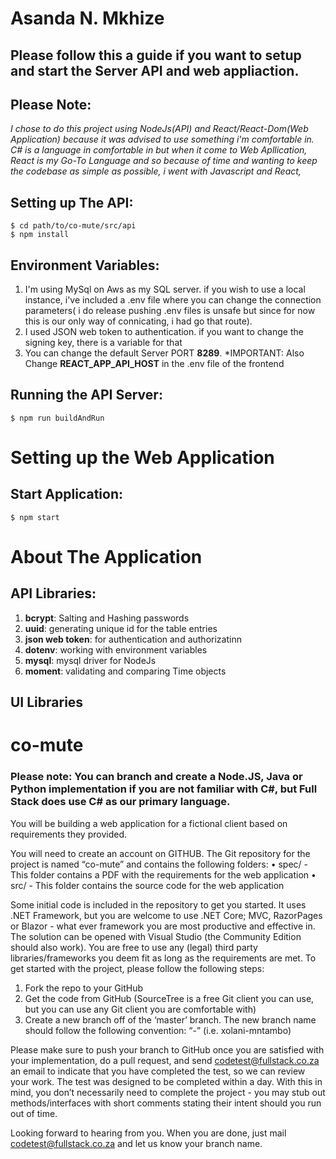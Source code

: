# Asanda N. Mkhize

## Please follow this a guide if you want to setup and start the Server API and web appliaction.

## Please Note:

*I chose to do this project using NodeJs(API) and React/React-Dom(Web Application) because it was advised to use something i'm comfortable in. C# is a language in comfortable in but when it come to Web Apllication, React is my Go-To Language and so because of time and wanting to keep the codebase as simple as possible, i went with Javascript and React,*


## Setting up The API:

    $ cd path/to/co-mute/src/api
    $ npm install

## Environment Variables:

1. I'm using MySql on Aws as my SQL server. if you wish to use a local instance, i've included a .env file where you can change the connection parameters( i do release pushing .env files is unsafe but since for now this is our only way of connicating, i had go that route).
2. I used JSON web token to authentication. if you want to change the signing key, there is a variable for that
3. You can change the default Server PORT **8289**. *IMPORTANT: Also Change **REACT_APP_API_HOST** in the .env file of the frontend

## Running the API Server:

    $ npm run buildAndRun



# Setting up the Web Application

## Start Application:

    $ npm start


# About The Application

## API Libraries:


1. **bcrypt**: Salting and Hashing passwords
2. **uuid**: generating unique id for the table entries
3. **json web token**: for authentication and authorizatinn
4. **dotenv**: working with environment variables
5. **mysql**: mysql driver for NodeJs
6. **moment**: validating and comparing Time objects

## UI Libraries


# co-mute

### Please note: You can branch and create a Node.JS, Java or Python implementation if you are not familiar with C#, but Full Stack does use C# as our primary language.

You will be building a web application for a fictional client based on requirements they provided. 

You will need to create an account on GITHUB. The Git repository for the project is named “co-mute” and contains the following folders:
•	spec/ - This folder contains a PDF with the requirements for the web application
•	src/ - This folder contains the source code for the web application

Some initial code is included in the repository to get you started. It uses .NET Framework, but you are welcome to use .NET Core; MVC, RazorPages or Blazor - what ever framework you are most productive and effective in. 
The solution can be opened with Visual Studio (the Community Edition should also work). 
You are free to use any (legal) third party libraries/frameworks you deem fit as long as the requirements are met. To get started with the project, please follow the following steps:

1. Fork the repo to your GitHub
2. Get the code from GitHub (SourceTree is a free Git client you can use, but you can use any Git client you are comfortable with)
3. Create a new branch off of the ‘master’ branch. The new branch name should follow the following convention: “<first name>-<last name>” (i.e. xolani-mntambo)

Please make sure to push your branch to GitHub once you are satisfied with your implementation, do a pull request, and send codetest@fullstack.co.za an email to indicate that you have completed the test, so we can review your work. The test was designed to be completed within a day. With this in mind, you don’t necessarily need to complete the project - you may stub out methods/interfaces with short comments stating their intent should you run out of time.

Looking forward to hearing from you. When you are done, just mail codetest@fullstack.co.za and let us know your branch name. 

 
